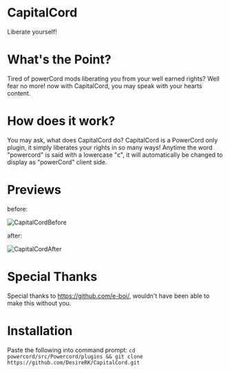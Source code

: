 # CapitalCord 
Liberate yourself!

# What's the Point?
Tired of powerCord mods liberating you from your well earned rights? Well fear no more! now with CapitalCord, you may speak with your hearts content.

# How does it work?
You may ask, what does CapitalCord do? CapitalCord is a PowerCord only plugin, it simply liberates your rights in so many ways! 
Anytime the word "powercord" is said with a lowercase "c", it will automatically be changed to display as "powerCord" client side.

# Previews
before:

![CapitalCordBefore](https://user-images.githubusercontent.com/72703954/129499291-92d96e8f-07e3-43f9-9304-64d81be7ec47.png)

after:

![CapitalCordAfter](https://user-images.githubusercontent.com/72703954/129499313-c34c7d47-05b8-477a-888b-f118b0250623.png)

# Special Thanks
Special thanks to https://github.com/e-boi/, wouldn't have been able to make this without you.

# Installation 

Paste the following into command prompt: 
`cd powercord/src/Powercord/plugins && git clone https://github.com/DesireRK/CapitalCord.git`
